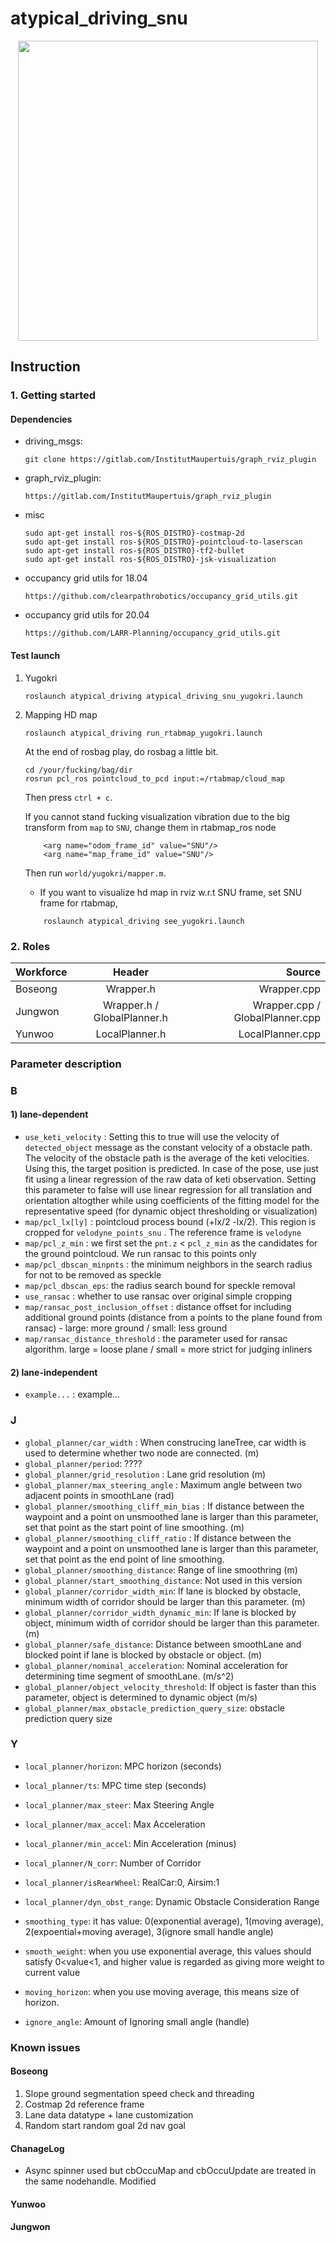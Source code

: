 # atypical_driving_snu

<p align="center">
<img src = "https://github.com/LARR-Planning/atypical_driving_snu/blob/master/img/data_structure.png" width="480"> 
</p>

## Instruction
### 1. Getting started 
#### Dependencies
* driving_msgs: 
  ```
  git clone https://gitlab.com/InstitutMaupertuis/graph_rviz_plugin
  ```  

* graph_rviz_plugin:
  ```
  https://gitlab.com/InstitutMaupertuis/graph_rviz_plugin
  ```

* misc
    ```
    sudo apt-get install ros-${ROS_DISTRO}-costmap-2d
    sudo apt-get install ros-${ROS_DISTRO}-pointcloud-to-laserscan
    sudo apt-get install ros-${ROS_DISTRO}-tf2-bullet 
    sudo apt-get install ros-${ROS_DISTRO}-jsk-visualization
    ```

* occupancy grid utils for 18.04

    ```
    https://github.com/clearpathrobotics/occupancy_grid_utils.git
    ```
* occupancy grid utils for 20.04

    ```
    https://github.com/LARR-Planning/occupancy_grid_utils.git
    ```

#### Test launch
1) Yugokri 
    ```
    roslaunch atypical_driving atypical_driving_snu_yugokri.launch 
    ```

2) Mapping HD map 

    ```
    roslaunch atypical_driving run_rtabmap_yugokri.launch 
    ```

    At the end of rosbag play, do rosbag a little bit.  
    ```
    cd /your/fucking/bag/dir
    rosrun pcl_ros pointcloud_to_pcd input:=/rtabmap/cloud_map
    ```
    Then press `ctrl + c`.

    If you cannot stand fucking visualization vibration due to the big transform from `map` to `SNU`, change them in rtabmap_ros node
    ```
        <arg name="odom_frame_id" value="SNU"/>
        <arg name="map_frame_id" value="SNU"/>
    ```

    Then run `world/yugokri/mapper.m`.

    * If you want to visualize hd map in rviz w.r.t SNU frame, set SNU frame for rtabmap, 
    ```
        roslaunch atypical_driving see_yugokri.launch
    ```
### 2. Roles

| Workforce      | Header           | Source  |
| ------------- |:-------------:| -----:|
| Boseong      | Wrapper.h | Wrapper.cpp |
| Jungwon      | Wrapper.h / GlobalPlanner.h      |  Wrapper.cpp / GlobalPlanner.cpp |
| Yunwoo | LocalPlanner.h      |    LocalPlanner.cpp |


### Parameter description 

### B

#### 1) lane-dependent 
* `use_keti_velocity` : Setting this to true will use the velocity of `detected_object` message as the constant velocity of a obstacle path. 
The velocity of the obstacle path is the average of the keti velocities. Using this, the target position is predicted. In case of the pose,
 use just fit using a linear regression of the raw data of keti observation. Setting this parameter to false will use linear regression for 
 all translation and orientation altogther while using coefficients of the fitting model for the representative speed (for dynamic object thresholding or visualization)
* `map/pcl_lx[ly]` : pointcloud process bound (+lx/2 -lx/2). This region is cropped for `velodyne_points_snu` . The reference frame is `velodyne`
* `map/pcl_z_min` : we first set the `pnt.z` < `pcl_z_min` as the candidates for the ground pointcloud. We run ransac to this points only 
* `map/pcl_dbscan_minpnts` : the minimum neighbors in the search radius for not to be removed as speckle
* `map/pcl_dbscan_eps`: the radius search bound for speckle removal
* `use_ransac` : whether to use ransac over original simple cropping  
* `map/ransac_post_inclusion_offset` : distance offset for including additional ground points (distance from a points to the plane found from ransac) - large: more ground / small: less ground 
* `map/ransac_distance_threshold` : the parameter used for ransac algorithm. large = loose plane / small = more strict for judging inliners 

#### 2) lane-independent

* `example...` : example... 


### J
* `global_planner/car_width` : When construcing laneTree, car width is used to determine whether two node are connected. (m)
* `global_planner/period`: ????
* `global_planner/grid_resolution` : Lane grid resolution (m)
* `global_planner/max_steering_angle` : Maximum angle between two adjacent points in smoothLane (rad)
* `global_planner/smoothing_cliff_min_bias` : If distance between the waypoint and a point on unsmoothed lane is larger than this parameter, set that point as the start point of line smoothing. (m)
* `global_planner/smoothing_cliff_ratio` : If distance between the waypoint and a point on unsmoothed lane is larger than this parameter, set that point as the end point of line smoothing.
* `global_planner/smoothing_distance`: Range of line smoothring (m)
* `global_planner/start_smoothing_distance`: Not used in this version
* `global_planner/corridor_width_min`: If lane is blocked by obstacle, minimum width of corridor should be larger than this parameter. (m) 
* `global_planner/corridor_width_dynamic_min`: If lane is blocked by object, minimum width of corridor should be larger than this parameter. (m) 
* `global_planner/safe_distance`: Distance between smoothLane and blocked point if lane is blocked by obstacle or object. (m) 
* `global_planner/nominal_acceleration`: Nominal acceleration for determining time segment of smoothLane. (m/s^2)
* `global_planner/object_velocity_threshold`: If object is faster than this parameter, object is determined to dynamic object (m/s)
* `global_planner/max_obstacle_prediction_query_size`: obstacle prediction query size

### Y
* `local_planner/horizon`: MPC horizon (seconds)
* `local_planner/ts`: MPC time step (seconds)
* `local_planner/max_steer`: Max Steering Angle
* `local_planner/max_accel`: Max Acceleration
* `local_planner/min_accel`: Min Acceleration (minus)
* `local_planner/N_corr`: Number of Corridor
* `local_planner/isRearWheel`: RealCar:0, Airsim:1
* `local_planner/dyn_obst_range`: Dynamic Obstacle Consideration Range

* `smoothing_type`: it has value: 0(exponential average), 1(moving average), 2(expoential+moving average), 3(ignore small handle angle)
* `smooth_weight`: when you use exponential average, this values should satisfy 0<value<1, and higher value is regarded as giving more weight to current value
* `moving_horizon`: when you use moving average, this means size of horizon.
* `ignore_angle`: Amount of Ignoring small angle (handle)


### Known issues 

#### Boseong
1. Slope ground segmentation speed check and threading 
2. Costmap 2d reference frame 
3. Lane data datatype + lane customization  
4. Random start random goal 2d nav goal 

#### ChanageLog  
*  Async spinner used but cbOccuMap and cbOccuUpdate are treated in the same nodehandle. Modified 


#### Yunwoo 



#### Jungwon 


